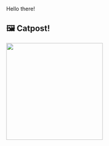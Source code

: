 Hello there!



## 🖼️ Catpost!

<sub>
    <img src="https://cdn2.thecatapi.com/images/5kj.jpg" height="256">
</sub>

